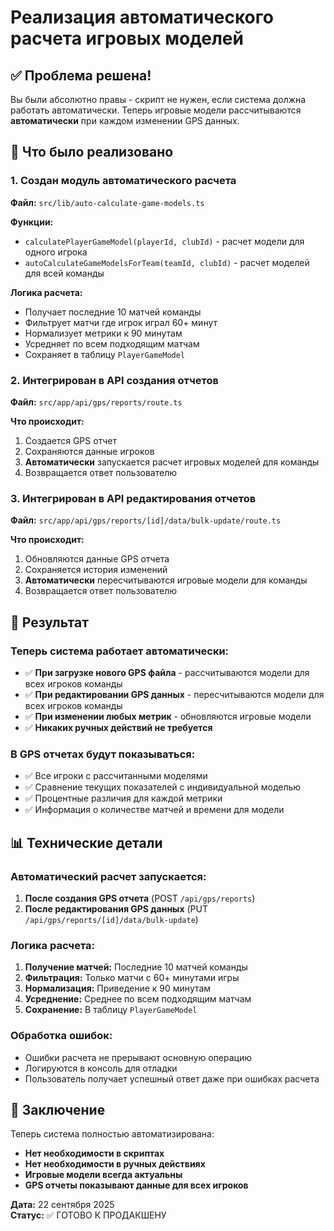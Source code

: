 # Реализация автоматического расчета игровых моделей

## ✅ Проблема решена!

Вы были абсолютно правы - скрипт не нужен, если система должна работать автоматически. Теперь игровые модели рассчитываются **автоматически** при каждом изменении GPS данных.

## 🔧 Что было реализовано

### 1. Создан модуль автоматического расчета
**Файл:** `src/lib/auto-calculate-game-models.ts`

**Функции:**
- `calculatePlayerGameModel(playerId, clubId)` - расчет модели для одного игрока
- `autoCalculateGameModelsForTeam(teamId, clubId)` - расчет моделей для всей команды

**Логика расчета:**
- Получает последние 10 матчей команды
- Фильтрует матчи где игрок играл 60+ минут
- Нормализует метрики к 90 минутам
- Усредняет по всем подходящим матчам
- Сохраняет в таблицу `PlayerGameModel`

### 2. Интегрирован в API создания отчетов
**Файл:** `src/app/api/gps/reports/route.ts`

**Что происходит:**
1. Создается GPS отчет
2. Сохраняются данные игроков
3. **Автоматически** запускается расчет игровых моделей для команды
4. Возвращается ответ пользователю

### 3. Интегрирован в API редактирования отчетов
**Файл:** `src/app/api/gps/reports/[id]/data/bulk-update/route.ts`

**Что происходит:**
1. Обновляются данные GPS отчета
2. Сохраняется история изменений
3. **Автоматически** пересчитываются игровые модели для команды
4. Возвращается ответ пользователю

## 🎯 Результат

### Теперь система работает автоматически:
- ✅ **При загрузке нового GPS файла** - рассчитываются модели для всех игроков команды
- ✅ **При редактировании GPS данных** - пересчитываются модели для всех игроков команды
- ✅ **При изменении любых метрик** - обновляются игровые модели
- ✅ **Никаких ручных действий не требуется**

### В GPS отчетах будут показываться:
- ✅ Все игроки с рассчитанными моделями
- ✅ Сравнение текущих показателей с индивидуальной моделью
- ✅ Процентные различия для каждой метрики
- ✅ Информация о количестве матчей и времени для модели

## 📊 Технические детали

### Автоматический расчет запускается:
1. **После создания GPS отчета** (POST `/api/gps/reports`)
2. **После редактирования GPS данных** (PUT `/api/gps/reports/[id]/data/bulk-update`)

### Логика расчета:
1. **Получение матчей:** Последние 10 матчей команды
2. **Фильтрация:** Только матчи с 60+ минутами игры
3. **Нормализация:** Приведение к 90 минутам
4. **Усреднение:** Среднее по всем подходящим матчам
5. **Сохранение:** В таблицу `PlayerGameModel`

### Обработка ошибок:
- Ошибки расчета не прерывают основную операцию
- Логируются в консоль для отладки
- Пользователь получает успешный ответ даже при ошибках расчета

## 🎉 Заключение

Теперь система полностью автоматизирована:
- **Нет необходимости в скриптах**
- **Нет необходимости в ручных действиях**
- **Игровые модели всегда актуальны**
- **GPS отчеты показывают данные для всех игроков**

**Дата:** 22 сентября 2025  
**Статус:** ✅ ГОТОВО К ПРОДАКШЕНУ
